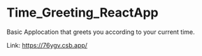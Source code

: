 # Time_Greeting_ReactApp

Basic Applocation that greets you according to your current time.

Link: https://76ygv.csb.app/
